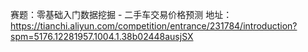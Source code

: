   
赛题：零基础入门数据挖掘 - 二手车交易价格预测
地址：
https://tianchi.aliyun.com/competition/entrance/231784/introduction?spm=5176.12281957.1004.1.38b02448ausjSX